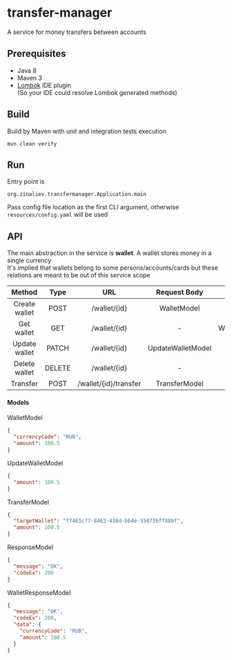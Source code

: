 # transfer-manager
A service for money transfers between accounts 

## Prerequisites
- Java 8
- Maven 3
- [Lombok](https://projectlombok.org/) IDE plugin   
(So your IDE could resolve Lombok generated methods) 


## Build
Build by Maven with unit and integration tests execution  

    mvn clean verify

## Run
Entry point is 

    org.zinaliev.transfermanager.Application.main 

Pass config file location as the first CLI argument, otherwise `resources/config.yaml` will be used 

## API
The main abstraction in the service is **wallet**. A wallet stores money in a single currency    
It's implied that wallets belong to some persons/accounts/cards but these relations are meant to be out of this service scope  
  

| Method        | Type   | URL                   | Request Body         | Response Body       |  
| :---:         | :---:  | :---:                 | :---:                | :---:               |
| Create wallet | POST   | /wallet/{id}          | WalletModel          | ResponseModel       |
| Get wallet    | GET    | /wallet/{id}          | -                    | WalletResponseModel |
| Update wallet | PATCH  | /wallet/{id}          | UpdateWalletModel    | ResponseModel       |
| Delete wallet | DELETE | /wallet/{id}          | -                    | ResponseModel       |
| Transfer      | POST   | /wallet/{id}/transfer | TransferModel        | ResponseModel       |

#### Models
WalletModel
```json
{
  "currencyCode": "RUB",
  "amount": 100.5
}
```

UpdateWalletModel
```json
{
  "amount": 100.5
}
```

TransferModel
```json
{
  "targetWallet": "f7461c77-8463-438d-bb4e-55073bff88bf",
  "amount": 100.5
}
```

ResponseModel

```json
{
  "message": "OK",
  "codeEx": 200
}

```

WalletResponseModel

```json
{
  "message": "OK",
  "codeEx": 200,
  "data": {
    "currencyCode": "RUB",
    "amount": 100.5
  }
}
```